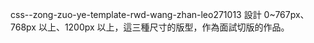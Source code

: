 css--zong-zuo-ye-template-rwd-wang-zhan-leo271013
設計 0~767px、768px 以上、1200px 以上，這三種尺寸的版型，作為面試切版的作品。

